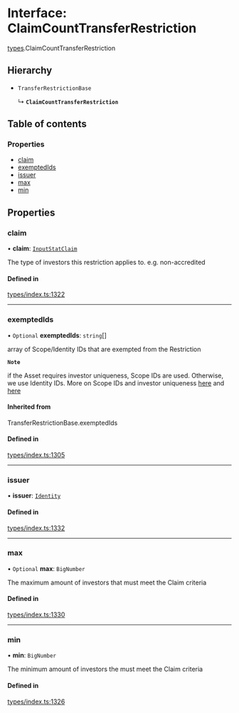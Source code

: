 # Interface: ClaimCountTransferRestriction

[types](../wiki/types).ClaimCountTransferRestriction

## Hierarchy

- `TransferRestrictionBase`

  ↳ **`ClaimCountTransferRestriction`**

## Table of contents

### Properties

- [claim](../wiki/types.ClaimCountTransferRestriction#claim)
- [exemptedIds](../wiki/types.ClaimCountTransferRestriction#exemptedids)
- [issuer](../wiki/types.ClaimCountTransferRestriction#issuer)
- [max](../wiki/types.ClaimCountTransferRestriction#max)
- [min](../wiki/types.ClaimCountTransferRestriction#min)

## Properties

### claim

• **claim**: [`InputStatClaim`](../wiki/types#inputstatclaim)

The type of investors this restriction applies to. e.g. non-accredited

#### Defined in

[types/index.ts:1322](https://github.com/PolymeshAssociation/polymesh-sdk/blob/07b115c8/src/types/index.ts#L1322)

___

### exemptedIds

• `Optional` **exemptedIds**: `string`[]

array of Scope/Identity IDs that are exempted from the Restriction

**`Note`**

 if the Asset requires investor uniqueness, Scope IDs are used. Otherwise, we use Identity IDs. More on Scope IDs and investor uniqueness
  [here](https://developers.polymesh.network/introduction/identity#polymesh-unique-identity-system-puis) and
  [here](https://developers.polymesh.network/polymesh-docs/primitives/confidential-identity)

#### Inherited from

TransferRestrictionBase.exemptedIds

#### Defined in

[types/index.ts:1305](https://github.com/PolymeshAssociation/polymesh-sdk/blob/07b115c8/src/types/index.ts#L1305)

___

### issuer

• **issuer**: [`Identity`](../wiki/api.entities.Identity.Identity)

#### Defined in

[types/index.ts:1332](https://github.com/PolymeshAssociation/polymesh-sdk/blob/07b115c8/src/types/index.ts#L1332)

___

### max

• `Optional` **max**: `BigNumber`

The maximum amount of investors that must meet the Claim criteria

#### Defined in

[types/index.ts:1330](https://github.com/PolymeshAssociation/polymesh-sdk/blob/07b115c8/src/types/index.ts#L1330)

___

### min

• **min**: `BigNumber`

The minimum amount of investors the must meet the Claim criteria

#### Defined in

[types/index.ts:1326](https://github.com/PolymeshAssociation/polymesh-sdk/blob/07b115c8/src/types/index.ts#L1326)
